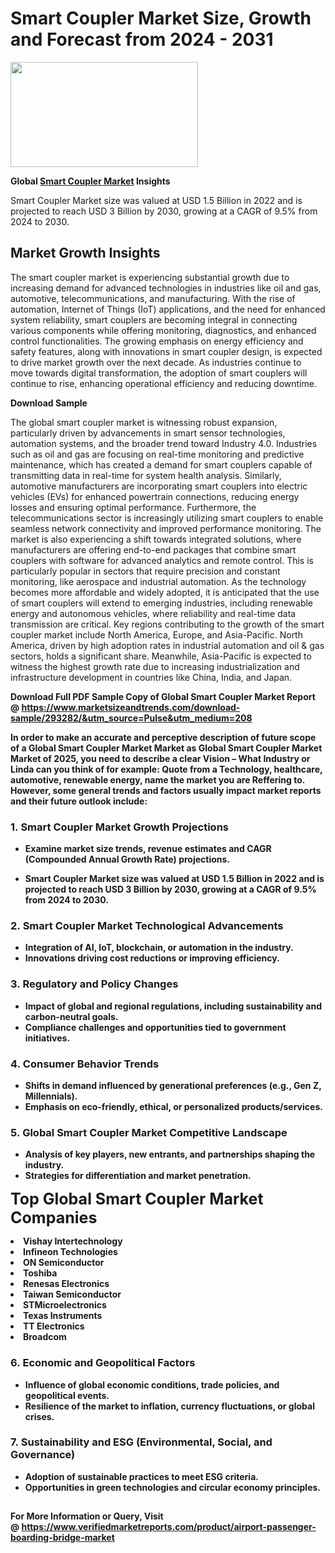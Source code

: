 <H1>Smart Coupler Market Size, Growth and Forecast from 2024 - 2031</H1><img class="aligncenter size-medium wp-image-584254" src="https://thirdeyenews.in/wp-content/uploads/2024/09/Global-Market-Research-300x168.jpeg" alt="" width="300" height="168" /><p><strong>Global&nbsp;<a href="https://www.marketsizeandtrends.com/download-sample/293282/&amp;utm_source=Pulse&amp;utm_medium=208">Smart Coupler Market</a> Insights</strong></p><p>Smart Coupler Market size was valued at USD 1.5 Billion in 2022 and is projected to reach USD 3 Billion by 2030, growing at a CAGR of 9.5% from 2024 to 2030.</p><p><h2>Market Growth Insights</h2> <p>The smart coupler market is experiencing substantial growth due to increasing demand for advanced technologies in industries like oil and gas, automotive, telecommunications, and manufacturing. With the rise of automation, Internet of Things (IoT) applications, and the need for enhanced system reliability, smart couplers are becoming integral in connecting various components while offering monitoring, diagnostics, and enhanced control functionalities. The growing emphasis on energy efficiency and safety features, along with innovations in smart coupler design, is expected to drive market growth over the next decade. As industries continue to move towards digital transformation, the adoption of smart couplers will continue to rise, enhancing operational efficiency and reducing downtime.</p> <p><strong>Download Sample</strong></p> <p>The global smart coupler market is witnessing robust expansion, particularly driven by advancements in smart sensor technologies, automation systems, and the broader trend toward Industry 4.0. Industries such as oil and gas are focusing on real-time monitoring and predictive maintenance, which has created a demand for smart couplers capable of transmitting data in real-time for system health analysis. Similarly, automotive manufacturers are incorporating smart couplers into electric vehicles (EVs) for enhanced powertrain connections, reducing energy losses and ensuring optimal performance. Furthermore, the telecommunications sector is increasingly utilizing smart couplers to enable seamless network connectivity and improved performance monitoring. The market is also experiencing a shift towards integrated solutions, where manufacturers are offering end-to-end packages that combine smart couplers with software for advanced analytics and remote control. This is particularly popular in sectors that require precision and constant monitoring, like aerospace and industrial automation. As the technology becomes more affordable and widely adopted, it is anticipated that the use of smart couplers will extend to emerging industries, including renewable energy and autonomous vehicles, where reliability and real-time data transmission are critical. Key regions contributing to the growth of the smart coupler market include North America, Europe, and Asia-Pacific. North America, driven by high adoption rates in industrial automation and oil & gas sectors, holds a significant share. Meanwhile, Asia-Pacific is expected to witness the highest growth rate due to increasing industrialization and infrastructure development in countries like China, India, and Japan.</p> <p><strong></p><p><span class=""><strong>Download Full PDF Sample Copy of Global Smart Coupler Market Report</strong> @ <a href="https://www.marketsizeandtrends.com/download-sample/293282/&amp;utm_source=Pulse&amp;utm_medium=208" target="_blank">https://www.marketsizeandtrends.com/download-sample/293282/&amp;utm_source=Pulse&amp;utm_medium=208</a></span></p><p>In order to make an accurate and perceptive description of future scope of a Global&nbsp;Smart Coupler Market Market as Global&nbsp;Smart Coupler Market Market of 2025, you need to describe a clear Vision &ndash; What Industry or Linda can you think of for example: Quote from a Technology, healthcare, automotive, renewable energy, name the market you are Reffering to. However, some general trends and factors usually impact market reports and their future outlook include:</p><h3>1.&nbsp;<strong>Smart Coupler Market Growth Projections</strong></h3><ul><li>Examine market size trends, revenue estimates and CAGR (Compounded Annual Growth Rate) projections.</li><li><p>Smart Coupler Market size was valued at USD 1.5 Billion in 2022 and is projected to reach USD 3 Billion by 2030, growing at a CAGR of 9.5% from 2024 to 2030.</p></li></ul><h3>2.&nbsp;<strong>Smart Coupler Market Technological Advancements</strong></h3><ul><li>Integration of AI, IoT, blockchain, or automation in the industry.</li><li>Innovations driving cost reductions or improving efficiency.</li></ul><h3>3.&nbsp;<strong>Regulatory and Policy Changes</strong></h3><ul><li>Impact of global and regional regulations, including sustainability and carbon-neutral goals.</li><li>Compliance challenges and opportunities tied to government initiatives.</li></ul><h3>4.&nbsp;<strong>Consumer Behavior Trends</strong></h3><ul><li>Shifts in demand influenced by generational preferences (e.g., Gen Z, Millennials).</li><li>Emphasis on eco-friendly, ethical, or personalized products/services.</li></ul><h3>5.&nbsp;<strong>Global Smart Coupler Market Competitive Landscape</strong></h3><ul><li>Analysis of key players, new entrants, and partnerships shaping the industry.</li><li>Strategies for differentiation and market penetration.</li></ul><p data-pm-slice="1 1 []"><span style="color: inherit; font-family: inherit; font-size: 25px;">Top Global Smart Coupler Market Companies</span></p><div class="" data-test-id=""><p><li>Vishay Intertechnology</li><li> Infineon Technologies</li><li> ON Semiconductor</li><li> Toshiba</li><li> Renesas Electronics</li><li> Taiwan Semiconductor</li><li> STMicroelectronics</li><li> Texas Instruments</li><li> TT Electronics</li><li> Broadcom</li></p></div><h3>6.&nbsp;<strong>Economic and Geopolitical Factors</strong></h3><ul><li>Influence of global economic conditions, trade policies, and geopolitical events.</li><li>Resilience of the market to inflation, currency fluctuations, or global crises.</li></ul><h3>7.&nbsp;<strong>Sustainability and ESG (Environmental, Social, and Governance)</strong></h3><ul><li>Adoption of sustainable practices to meet ESG criteria.</li><li>Opportunities in green technologies and circular economy principles.</li></ul><h2><strong style="font-size: 14px;">For More Information or Query, Visit @&nbsp;</strong><a style="background-color: #ffffff; font-size: 14px;" href="https://www.marketsizeandtrends.com/report/smart-coupler-market/" target="_blank">https://www.verifiedmarketreports.com/product/airport-passenger-boarding-bridge-market</a></h2>
